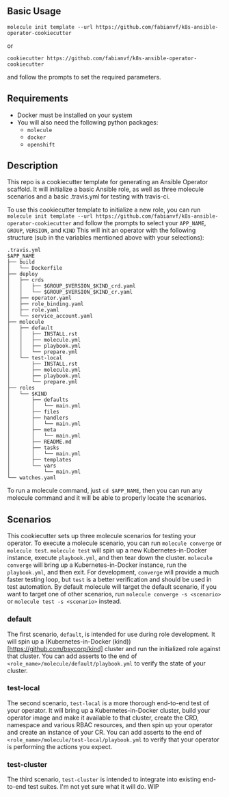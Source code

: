 ## Basic Usage
```
molecule init template --url https://github.com/fabianvf/k8s-ansible-operator-cookiecutter
```
or 
```
cookiecutter https://github.com/fabianvf/k8s-ansible-operator-cookiecutter
```
and follow the prompts to set the required parameters.

## Requirements
- Docker must be installed on your system
- You will also need the following python packages:
  - `molecule`
  - `docker`
  - `openshift`

## Description
This repo is a cookiecutter template for generating an Ansible Operator scaffold.
It will initialize a basic Ansible role, as well as three molecule scenarios and a
basic .travis.yml for testing with travis-ci.

To use this cookiecutter template to initialize a new role, you can run
`molecule init template --url https://github.com/fabianvf/k8s-ansible-operator-cookiecutter` and
follow the prompts to select your `APP_NAME`, `GROUP`, `VERSION`, and `KIND`
This will init an operator with the following structure (sub in the variables mentioned above with your selections):

```
.travis.yml
$APP_NAME
├── build
│   └── Dockerfile
├── deploy
│   ├── crds
│   │   ├── $GROUP_$VERSION_$KIND_crd.yaml
│   │   └── $GROUP_$VERSION_$KIND_cr.yaml
│   ├── operator.yaml
│   ├── role_binding.yaml
│   ├── role.yaml
│   └── service_account.yaml
├── molecule
│   ├── default
│   │   ├── INSTALL.rst
│   │   ├── molecule.yml
│   │   ├── playbook.yml
│   │   └── prepare.yml
│   └── test-local
│       ├── INSTALL.rst
│       ├── molecule.yml
│       ├── playbook.yml
│       └── prepare.yml
├── roles
│   └── $KIND
│       ├── defaults
│       │   └── main.yml
│       ├── files
│       ├── handlers
│       │   └── main.yml
│       ├── meta
│       │   └── main.yml
│       ├── README.md
│       ├── tasks
│       │   └── main.yml
│       ├── templates
│       └── vars
│           └── main.yml
└── watches.yaml
```

To run a molecule command, just `cd $APP_NAME`, then you can run any molecule command and it will be able to properly locate the scenarios.

## Scenarios
This cookiecutter sets up three molecule scenarios for testing your operator.
To execute a molecule scenario, you can run `molecule converge` or
`molecule test`. `molecule test` will spin up a new Kubernetes-in-Docker instance, execute
`playbook.yml`, and then tear down the cluster. `molecule converge` will bring
up a Kubernetes-in-Docker instance, run the `playbook.yml`, and then exit. For development,
`converge` will provide a much faster testing loop, but `test` is a better
verification and should be used in test automation. By default molecule will target
the default scenario, if you want to target one of other scenarios, run
`molecule converge -s <scenario>` or `molecule test -s <scenario>` instead.

### default
The first scenario, `default`, is intended for use during role development.
It will spin up a (Kubernetes-in-Docker (kind))[https://github.com/bsycorp/kind]
cluster and run the initialized role against that cluster. You can add asserts
to the end of `<role_name>/molecule/default/playbook.yml` to verify the state
of your cluster.

### test-local
The second scenario, `test-local` is a more thorough end-to-end test of your
operator. It will bring up a Kubernetes-in-Docker cluster, build your operator image and make it
available to that cluster, create the CRD, namespace and various RBAC resources,
and then spin up your operator and create an instance of your CR. You can add
asserts to the end of `<role_name>/molecule/test-local/playbook.yml` to verify
that your operator is performing the actions you expect.

### test-cluster
The third scenario, `test-cluster` is intended to integrate into existing 
end-to-end test suites. I'm not yet sure what it will do. WIP
